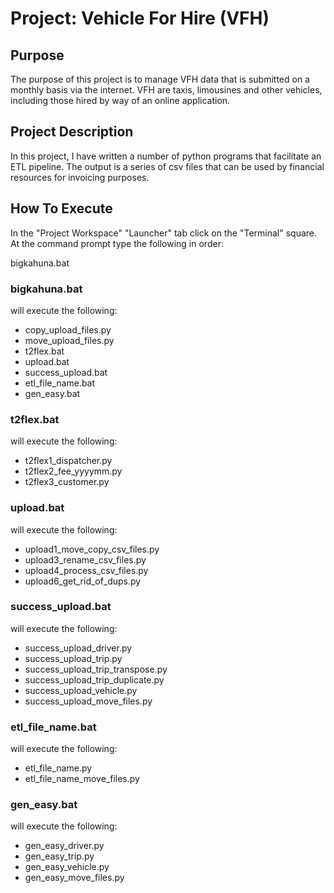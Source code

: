 # Project: Vehicle For Hire (VFH)

## Purpose
The purpose of this project is to manage VFH data that is submitted on a monthly basis via the internet. VFH are taxis, limousines and other vehicles, including those hired by way of an online application.

## Project Description
In this project, I have written a number of python programs that facilitate an ETL pipeline. The output is a series of csv files that can be used by financial resources for invoicing purposes.

## How To Execute
In the "Project Workspace" "Launcher" tab click on the "Terminal" square.
At the command prompt type the following in order:

bigkahuna.bat

### bigkahuna.bat
will execute the following:
* copy_upload_files.py
* move_upload_files.py
* t2flex.bat
* upload.bat
* success_upload.bat
* etl_file_name.bat
* gen_easy.bat

### t2flex.bat
will execute the following:
* t2flex1_dispatcher.py
* t2flex2_fee_yyyymm.py
* t2flex3_customer.py

### upload.bat
will execute the following:
* upload1_move_copy_csv_files.py
* upload3_rename_csv_files.py
* upload4_process_csv_files.py
* upload6_get_rid_of_dups.py

### success_upload.bat
will execute the following:
* success_upload_driver.py
* success_upload_trip.py
* success_upload_trip_transpose.py
* success_upload_trip_duplicate.py
* success_upload_vehicle.py
* success_upload_move_files.py

### etl_file_name.bat
will execute the following:
* etl_file_name.py
* etl_file_name_move_files.py

### gen_easy.bat
will execute the following:
* gen_easy_driver.py
* gen_easy_trip.py
* gen_easy_vehicle.py
* gen_easy_move_files.py




